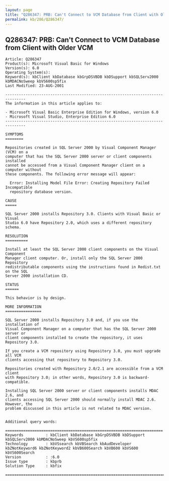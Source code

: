 ```yaml
---
layout: page
title: "Q286347: PRB: Can't Connect to VCM Database from Client with Older VCM"
permalink: kb/286/Q286347/
---
```


## Q286347: PRB: Can't Connect to VCM Database from Client with Older VCM

	Article: Q286347
	Product(s): Microsoft Visual Basic for Windows
	Version(s): 6.0
	Operating System(s): 
	Keyword(s): kbClient kbDatabase kbGrpDSVBDB kbDSupport kbSQLServ2000 kbMDACNoSweep kbVS600sp5fix
	Last Modified: 23-AUG-2001
	
	-------------------------------------------------------------------------------
	The information in this article applies to:
	
	- Microsoft Visual Basic Enterprise Edition for Windows, version 6.0 
	- Microsoft Visual Studio, Enterprise Edition 6.0 
	-------------------------------------------------------------------------------
	
	SYMPTOMS
	========
	
	Repositories created in SQL Server 2000 by Visual Component Manager (VCM) on a
	computer that has the SQL Server 2000 server or client components installed
	cannot be accessed from a Visual Component Manager client on a computer without
	these components. The following error message will appear:
	
	  Error: Installing Model File Error: Creating Repository Failed Incompatible
	  repository database version.
	
	CAUSE
	=====
	
	SQL Server 2000 installs Repository 3.0. Clients with Visual Basic or Visual
	Studio 6.0 have Repository 2.0, which uses a different repository schema.
	
	RESOLUTION
	==========
	
	Install at least the SQL Server 2000 client components on the Visual Component
	Manager client computer. Or, install only the SQL Server 2000 Repository
	redistributable components using the instructions found in Redist.txt on the SQL
	Server 2000 installation CD.
	
	STATUS
	======
	
	This behavior is by design.
	
	MORE INFORMATION
	================
	
	SQL Server 2000 installs Repository 3.0 and, if you use the installation of
	Visual Component Manager on a computer that has the SQL Server 2000 server or
	client components installed to create the repository, it uses Repository 3.0.
	
	If you create a VCM repository using Repository 3.0, you must upgrade all VCM
	clients accessing that repository to Repository 3.0.
	
	Repositories created with Repository 2.0/2.1 are accessible from a VCM client
	with Repository 3.0; in other words, Repository 3.0 is backward-compatible.
	
	Installing SQL Server 2000 server or client components installs MDAC 2.6, and
	clients accessing SQL Server 2000 should normally install MDAC 2.6. However, the
	problem discussed in this article is not related to MDAC version.
	
	
	Additional query words:
	
	======================================================================
	Keywords          : kbClient kbDatabase kbGrpDSVBDB kbDSupport kbSQLServ2000 kbMDACNoSweep kbVS600sp5fix 
	Technology        : kbVSsearch kbVBSearch kbAudDeveloper kbZNotKeyword6 kbZNotKeyword2 kbVB600Search kbVB600 kbVS600 kbVS600Search
	Version           : :6.0
	Issue type        : kbprb
	Solution Type     : kbfix
	
	=============================================================================
	
